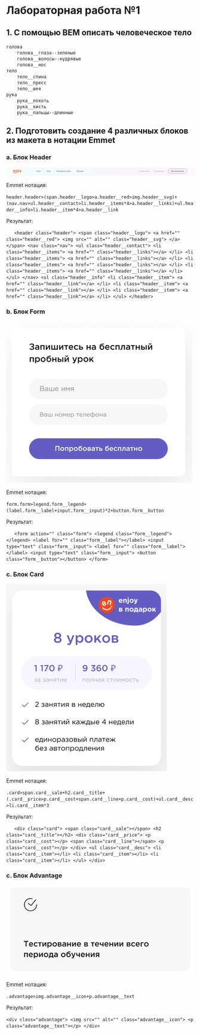 # Лабораторная работа №1

## 1. С помощью BEM описать человеческое тело

    голова
        голова__глаза--зеленые
        голова__волосы--кудрявые
        голова__нос
    тело
        тело__спина
        тело__пресс
        тело__шея
    рука
        рука__локоть
        рука__кисть
        рука__пальцы--длинные


## 2. Подготовить создание 4 различных блоков из макета в нотации Emmet

### a. Блок Header

![Блок Header](/img/header.png)

Emmet нотация:

`header.header>(span.header__logo>a.header__red>img.header__svg)+(nav.nav>ul.header__contact>li.header__items*4>a.header__links)+ul.header__info>li.header__item*4>a.header__link`

Результат:

`   <header class="header">
        <span class="header__logo">
            <a href="" class="header__red">
                <img src="" alt="" class="header__svg">
            </a>
        </span>
        <nav class="nav">
            <ul class="header__contact">
                <li class="header__items">
                    <a href="" class="header__links"></a>
                </li>
                <li class="header__items">
                    <a href="" class="header__links"></a>
                </li>
                <li class="header__items">
                    <a href="" class="header__links"></a>
                </li>
                <li class="header__items">
                    <a href="" class="header__links"></a>
                </li>
            </ul>
        </nav>
        <ul class="header__info"
            <li class="header__item">
                <a href="" class="header__link"></a>
            </li>
            <li class="header__item">
                <a href="" class="header__link"></a>
            </li>
            <li class="header__item">
                <a href="" class="header__link"></a>
            </li>
        </ul>
    </header>`


### b. Блок Form

![Блок Header](/img/form.png)

Emmet нотация:

`form.form>legend.form__legend+(label.form__label+input.form__input)*2+button.form__button`

Результат:

`   <form action="" class="form">
        <legend class="form__legend"></legend>
        <label for="" class="form__label"></label>
        <input type="text" class="form__input">
        <label for="" class="form__label"></label>
        <input type="text" class="form__input">
        <button class="form__button"></button>
    </form>`


### c. Блок Card

![Блок Header](/img/card.png)

Emmet нотация:

`.card>span.card__sale+h2.card__title+(.card__price>p.card__cost+span.card__line+p.card__cost)+ul.card__desc>li.card__item*3`

Результат:

`   <div class="card">
        <span class="card__sale"></span>
        <h2 class="card__title"></h2>
        <div class="card__price">
            <p class="card__cost"></p>
            <span class="card__line"></span>
            <p class="card__cost"></p>
        </div>
        <ul class="card__desc">
            <li class="card__item"></li>
            <li class="card__item"></li>
            <li class="card__item"></li>
        </ul>
    </div>`



### c. Блок Advantage

![Блок Header](/img/advantage.png)

Emmet нотация:

`.advantage>img.advantage__icon+p.advantage__text`

Результат:

   `<div class="advantage">
        <img src="" alt="" class="advantage__icon">
        <p class="advantage__text"></p>
    </div>`











